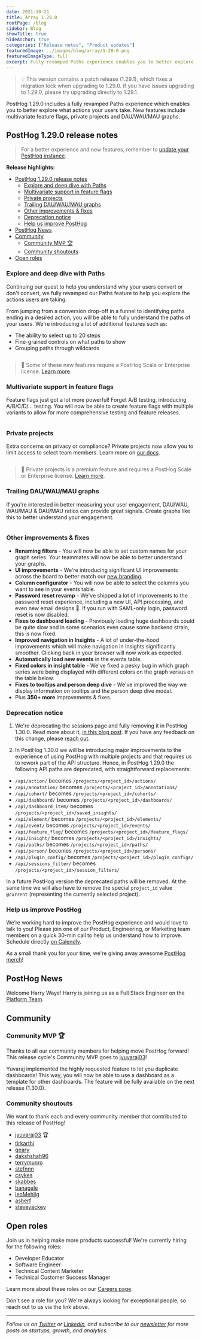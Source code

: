 ```yaml
---
date: 2021-10-21
title: Array 1.29.0
rootPage: /blog
sidebar: Blog
showTitle: true
hideAnchor: true
categories: ["Release notes", "Product updates"]
featuredImage: ../images/blog/array/1-28-0.png
featuredImageType: full
excerpt: Fully revamped Paths experience enables you to better explore what actions your users take. New features include multivariate feature flags, private projects and DAU/WAU/MAU graphs.
---
```



> 💡 This version contains a patch release (1.29.1), which fixes a migration lock when upgrading to 1.29.0. If you have issues upgrading to 1.29.0, please try upgrading directly to 1.29.1.

PostHog 1.29.0 includes a fully revamped Paths experience which enables you to better explore what actions your users take. New features include multivariate feature flags, private projects and DAU/WAU/MAU graphs.

## PostHog 1.29.0 release notes

> For a better experience and new features, remember to [update your PostHog instance](/docs/runbook/upgrading-posthog).

**Release highlights:**

- [PostHog 1.29.0 release notes](#posthog-1290-release-notes)
  - [Explore and deep dive with Paths](#explore-and-deep-dive-with-paths)
  - [Multivariate support in feature flags](#multivariate-support-in-feature-flags)
  - [Private projects](#private-projects)
  - [Trailing DAU/WAU/MAU graphs](#trailing-dauwaumau-graphs)
  - [Other improvements & fixes](#other-improvements--fixes)
  - [Deprecation notice](#deprecation-notice)
  - [Help us improve PostHog](#help-us-improve-posthog)
- [PostHog News](#posthog-news)
- [Community](#community)
  - [Community MVP 🏆](#community-mvp-)
  - [Community shoutouts](#community-shoutouts)
- [Open roles](#open-roles)

### Explore and deep dive with Paths

Continuing our quest to help you understand why your users convert or don't convert, we fully revamped our Paths feature to help you explore the actions users are taking.

From jumping from a conversion drop-off in a funnel to identifying paths ending in a desired action, you will be able to fully understand the paths of your users. We're introducing a lot of additional features such as:

- The ability to select up to 20 steps
- Fine-grained controls on what paths to show
- Grouping paths through wildcards

<img src="https://posthog-static-files.s3.us-east-2.amazonaws.com/Website-Assets/Array/1_29_0-paths-advanced.png" alt="" />

<br />

> 🎁 Some of these new features require a PostHog Scale or Enterprise license. [Learn more](/pricing).

### Multivariate support in feature flags

Feature flags just got a lot more powerful! Forget A/B testing, introducing A/B/C/D/... testing. You will now be able to create feature flags with multiple variants to allow for more comprehensive testing and feature releases.

<img src="https://posthog-static-files.s3.us-east-2.amazonaws.com/Website-Assets/Array/1_29_0-multivariate-feature-flags.png" alt="" />

### Private projects

Extra concerns on privacy or compliance? Private projects now allow you to limit access to select team members. Learn more on [our docs](/docs/user-guides/organizations-and-projects#private-projects).

<img src="https://posthog-static-files.s3.us-east-2.amazonaws.com/Website-Assets/Array/1_29_0-private-project.png" alt="" />

<br />

> 🎁 Private projects is a premium feature and requires a PostHog Scale or Enterprise license. [Learn more](/pricing).

### Trailing DAU/WAU/MAU graphs

If you're interested in better measuring your user engagement, DAU/WAU, WAU/MAU & DAU/MAU ratios can provide great signals. Create graphs like this to better understand your engagement.

<img src="https://posthog-static-files.s3.us-east-2.amazonaws.com/Website-Assets/Array/1_29_0-dau-wau-mau.png" alt="" />

### Other improvements & fixes
- **Renaming filters** - You will now be able to set custom names for your graph series. Your teammates will now be able to better understand your graphs.
- **UI improvements** - We're introducing significant UI improvements across the board to better match our [new branding](blog/../postmortem-rebrand). 
- **Column configurator** - You will now be able to select the columns you want to see in your events table.
    <img src="https://posthog-static-files.s3.us-east-2.amazonaws.com/Website-Assets/Array/1_29_0-column-configurator.png" alt="" />
- **Password reset revamp** - We've shipped a lot of improvements to the password reset experience, including a new UI, API processing, and even new email designs 🎨. If you run with SAML-only login, password reset is now disabled.
- **Fixes to dashboard loading** - Previously loading huge dashboards could be quite slow and in some scenarios even cause some backend strain, this is now fixed.
- **Improved navigation in Insights** - A lot of under-the-hood improvements which will make navigation in Insights significantly smoother. Clicking back in your browser will now work as expected.
- **Automatically load new events** in the events table.
- **Fixed colors in insight table** - We've fixed a pesky bug in which graph series were being displayed with different colors on the graph versus on the table below.
- **Fixes to tooltips and person deep dive** - We've improved the way we display information on tooltips and the person deep dive modal.
- Plus **350+ more** improvements & fixes.

### Deprecation notice

1. We're deprecating the sessions page and fully removing it in PostHog 1.30.0. Read more about it, [in this blog post](/blog/sessions-removal). If you have any feedback on this change, please [reach out](/slack).

2. In PostHog 1.30.0 we will be introducing major improvements to the experience of using PostHog with multiple projects and that requires us to rework part of the API structure. Hence, in PostHog 1.29.0 the following API paths are deprecated, with straightforward replacements:

- `/api/action/` becomes `/projects/<project_id>/actions/`
- `/api/annotation/` becomes `/projects/<project_id>/annotations/`
- `/api/cohort/` becomes `/projects/<project_id>/cohorts/`
- `/api/dashboard/` becomes `/projects/<project_id>/dashboards/`
- `/api/dashboard_item/` becomes `/projects/<project_id>/saved_insights/`
- `/api/element/` becomes `/projects/<project_id>/elements/`
- `/api/event/` becomes `/projects/<project_id>/events/`
- `/api/feature_flag/` becomes `/projects/<project_id>/feature_flags/`
- `/api/insight/` becomes `/projects/<project_id>/insights/`
- `/api/paths/` becomes `/projects/<project_id>/paths/`
- `/api/person/` becomes `/projects/<project_id>/persons/`
- `/api/plugin_config/` becomes `/projects/<project_id>/plugin_configs/`
- `/api/sessions_filter/` becomes `/projects/<project_id>/session_filters/`

In a future PostHog version the deprecated paths will be removed. At the same time we will also have to remove the special `project_id` value `@current` (representing the currently selected project).

### Help us improve PostHog

We’re working hard to improve the PostHog experience and would love to talk to you! Please join one of our Product, Engineering, or Marketing team members on a quick 30-min call to help us understand how to improve. Schedule directly [on Calendly](https://calendly.com/posthog-feedback).

As a small thank you for your time, we're giving away awesome [PostHog merch](https://merch.posthog.com)!

## PostHog News

Welcome Harry Waye! Harry is joining us as a Full Stack Engineer on the [Platform Team](/handbook/people/team-structure/infrastructure).

## Community
### Community MVP 🏆

Thanks to all our community members for helping move PostHog forward! This release cycle's Community MVP goes to [jyuvaraj03](https://github.com/jyuvaraj03)!

Yuvaraj implemented the highly requested feature to let you duplicate dashboards! This way, you will now be able to use a dashboard as a template for other dashboards. The feature will be fully available on the next release (1.30.0).

### Community shoutouts
We want to thank each and every community member that contributed to this release of PostHog!

- [jyuvaraj03](https://github.com/jyuvaraj03) 🏆
- [tirkarthi](https://github.com/tirkarthi)
- [geary](https://github.com/geary)
- [dakshshah96](https://github.com/dakshshah96)
- [terrymunro](https://github.com/terrymunro)
- [stefnnn](https://github.com/stefnnn)
- [csykes](https://github.com/csykes)
- [skabbes](https://github.com/skabbes)
- [banagale](https://github.com/banagale)
- [leoMehlig](https://github.com/leoMehlig)
- [asherf](https://github.com/asherf)
- [steveyackey](https://github.com/steveyackey)

## Open roles

Join us in helping make more products successful! We're currently hiring for the following roles:

- Developer Educator
- Software Engineer
- Technical Content Marketer
- Technical Customer Success Manager

Learn more about these roles on our [Careers page](https://posthog.com/careers).

Don't see a role for you? We're always looking for exceptional people, so reach out to us via the link above.

<hr/>

_Follow us on [Twitter](https://twitter.com/PostHog) or [LinkedIn](https://linkedin.com/company/posthog), and subscribe to our [newsletter](https://posthog.com/newsletter) for more posts on startups, growth, and analytics._

<ArrayCTA />
